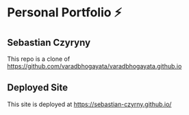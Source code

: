 # Personal Portfolio ⚡️ 
## Sebastian Czyryny

This repo is a clone of https://github.com/varadbhogayata/varadbhogayata.github.io

## Deployed Site

This site is deployed at https://sebastian-czyrny.github.io/
